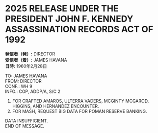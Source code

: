# 2025 RELEASE UNDER THE PRESIDENT JOHN F. KENNEDY ASSASSINATION RECORDS ACT OF 1992

**発信者（発）:** DIRECTOR  
**受信者（着）:** JAMES HAVANA  
**日時:** 1960年2月28日  

TO: JAMES HAVANA  
FROM: DIRECTOR  
CONF.: WH 9  
INFO.: COP, ADDP/A, S/C 2  

1. FOR CRAFTED AMAROS, ULTERRA VADERS, MCGINTY MCGAROD, HIGGINS, AND HERNANDEZ ENCOUNTER.  
2. FOR MASH, REQUEST BIG DATA FOR POMAN RESERVE BANKING.  

DATA INSUFFICIENT.  
END OF MESSAGE.